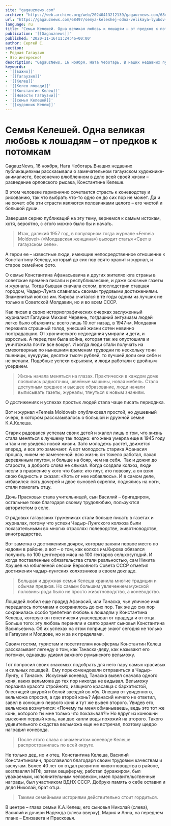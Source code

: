 ```yaml
---
site: "gagauznews.com"
archive: "https://web.archive.org/web/20240413212139/gagauznews.com/68497/semya-keleshej-odna-velikaya-lyubov-k-loshadyam-ot-predkov-k-potomkam.html"
url: "https://gagauznews.com/68497/semya-keleshej-odna-velikaya-lyubov-k-loshadyam-ot-predkov-k-potomkam.html"
language: ru
title: "Семья Келешей. Одна великая любовь к лошадям – от предков к потомкам"
publication: '[[Gagauznews]]'
published: '2020-11-16T11:24:46+00:00'
author: Сергей С.
section:
- Родная Гагаузия
- Это интересно!
description: "GagauzNews, 16 ноября, Ната Чеботарь. В наших недавних публикациях мы рассказывали о замечательном гагаузском художнике-анималисте, бесконечно влюбленном в дело всей своей жизни – разведение орловского рысака, Константине Келеше. В этом человеке гармонично сочетается страсть к коневодству и рисованию, так что выбрать что-то одно он до сих пор не может. Да и не хочет: обе эти страсти являются половинками целого – его чистой и большой души. Завершая серию публикаций на эту тему, вернемся к самым истокам, хотя, вероятно, с этого можно было бы и начать. Итак, далекий 1957 год, в популярном тогда журнале «Femeia Moldovei» («Молдавская женщина») выходит статья «Свет в […]"
keywords:
- '[[важно]]'
- '[[Гагаузия]]'
- '[[Келеш]]'
- '[[Келеш лошади]]'
- '[[Константин Келеш]]'
- '[[Новости Гагаузии]]'
- '[[семья Келешей]]'
- '[[художник Келеш]]'
---
```


# Семья Келешей. Одна великая любовь к лошадям – от предков к потомкам

GagauzNews, 16 ноября, Ната Чеботарь.Внаших недавних публикацияхмы рассказывали о замечательном гагаузском художнике-анималисте, бесконечно влюбленном в дело всей своей жизни – разведение орловского рысака, Константине Келеше.

В этом человеке гармонично сочетается страсть к коневодству и рисованию, так что выбрать что-то одно он до сих пор не может. Да и не хочет: обе эти страсти являются половинками целого – его чистой и большой души.

Завершая серию публикаций на эту тему, вернемся к самым истокам, хотя, вероятно, с этого можно было бы и начать.

> Итак, далекий 1957 год, в популярном тогда журнале «Femeia Moldovei» («Молдавская женщина») выходит статья «Свет в гагаузском селе».

А герои ее – известные люди, имеющие непосредственное отношение к Константину Келешу, который до сих пор свято хранит и журнал, и старое семейное фото.

О семье Константина Афанасьевича и других жителях юга страны в советские времена писали и республиканские, и даже союзные газеты и журналы. Тогда бывшая сначала селом, впоследствии ставшая городом, Чадыр-Лунга славилась своими трудовыми достижениями. Знаменитый колхоз им. Кирова считался в те годы одним из лучших не только в Советской Молдавии, но и во всем СССР.

Как писал в своих историографических очерках заслуженный журналист Гагаузии Михаил Червень, тогдашний энтузиазм людей легко было объяснить: всего лишь 10 лет назад, в 1947-м, Молдавия пережила страшный голод, унесший жизни сотен невинно пострадавших. От хронического недоедания умирали и дети, и взрослые. А перед тем была война, которая так же опустошила и уничтожила почти все вокруг. И когда люди стали получать на смехотворные по нынешним временам трудодни по нескольку тонн пшеницы, кукурузы, десятки тысяч рублей, то лучшей доли они себе и не желали. Подобные успехи окрыляли, и люди работали с двойным усердием.

> Жизнь начала меняться на глазах. Практически в каждом доме появились радиоточки, швейные машины, новая мебель. Стало доступным среднее и высшее образование, люди начали выписывать газеты, журналы, тянуться к новым знаниям.

О достижениях и успехах простых людей стала чаще писать периодика.

Вот и журнал «Femeia Moldovei» опубликовал простой, но душевный очерк, в котором рассказывалось о большой и дружной семье К.А.Келеша.

Старик радовался успехам своих детей и жалел лишь о том, что жизнь стала меняться к лучшему так поздно: его жена умерла еще в 1945 году и так и не увидела новой жизни. Зато молодежь растет, движется вперед, и все это замечают. А вот молодость старика Афанасия прошла, никем не замеченной: всю жизнь он тяжело работал, пахал деревянным плугом, и больше на бояр, чем на себя.  Так и дожил до старости, а доброго слова не слыхал. Когда создали колхоз, люди несли в правление у кого что было: кто плуг, кто повозку, а он взял свою бедность и сказал: «Хоть от нее избавлюсь». И в самом деле, избавился: пять дочерей и двое сыновей окрепли, поднялись на ноги, стали помогать отцу.

Дочь Прасковья стала учительницей, сын Василий – бригадиром, остальные тоже благодаря своему трудолюбию, пользуются авторитетом в селе.

О рядовых гагаузских тружениках стали больше писать в газетах и журналах, потому что успехи Чадыр-Лунгского колхоза были показательными во многих отраслях: полеводстве, животноводстве, виноградарстве.

Вот заметка о достижениях доярок, которые заняли первое место по надоям в районе, а вот – о том, как колхоз им.Кирова обязался получить по 100 центнеров мяса на 100 гектаров сельхозугодий. И когда поставленные обязательства стали реальностью, сам Никита Хрущев на юбилейной сессии Верховного Совета СССР отметил достижения чадыр-лунгских колхозников в своем докладе.

> Большая и дружная семья Келеша хранила многие традиции и обычаи предков. Но самым большим увлечением мужской половины рода было не просто животноводство, а коневодство.

Лошадей любил еще прадед Афанасий, или Танаска, чье уличное имя передалось потомкам и сохранилось до сих пор. Так же до сих пор сохранилась особо трепетная любовь к лошадям у Константина Келеша, которую он генетически унаследовал от прадеда и от отца. Больше того: эту любовь переняли и свято хранят сыновья Константина Васильевича. Об их успехах на этом поприще знают сегодня не только в Гагаузии и Молдове, но и за их пределами.

Своим гостям, туристам и посетителям конефермы Константин Келеш рассказывает легенду о том, как Танаска-дяду, как называют его потомки, однажды удивил важного румынского вельможу.

Тот попросил своих знакомых подобрать для него пару самых красивых и сильных лошадей.  Ему порекомендовали отправиться в Чадыр-Лунгу, к Танаске.  Искусный коневод, Танаска вывел сначала одного коня, каких вельможа до тех пор никогда не видывал. Вельможу поразила красота стройного, изящного красавца с бархатистой, блестящей шкурой и белой звездой во лбу. Опешив от увиденного, вельможа спросил, а где второй конь? Афанасий ничего не ответил, завел в конюшню первого коня и тут же вывел второго. Увидев его, вельможа возмутился: «Почему ты меня обманываешь, ведь это тот же конь, которого ты мне только что показывал?!» Но вдруг из конюшни выскочил первый конь, как две капли воды похожий на второго. Такого удивительного сходства вельможа еще не встречал, поэтому щедро наградил коневода.

> После этого слава о знаменитом коневоде Келеше распространилась по всей округе.

Не только дед, но и отец  Константина Келеша, Василий Константинович, прославился благодаря своим трудовым качествам и заслугам. Более 40 лет он отдал развитию животноводства в районе, возглавлял МТФ, затем овцеферму, работал фуражиром, был уважаемым, исполнительным человеком, имел правительственные награды, был участником ВДНХ СССР. Добрую память о себе оставил и дядя Николай, брат отца.

> Такими семейными историями действительно стоит гордиться.

В центре – глава семьи К.А.Келеш, его сыновья Николай (слева), Василий и дочери Надежда (слева вверху), Мария и Анна, на переднем плане – Елизавета и Прасковья.